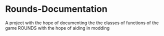 # Rounds-Documentation
A project with the hope of documenting the the classes of functions of the game ROUNDS with the hope of aiding in modding
